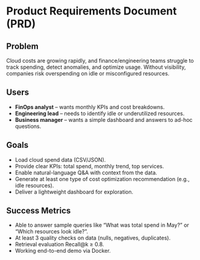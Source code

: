 # Product Requirements Document (PRD)

## Problem
Cloud costs are growing rapidly, and finance/engineering teams struggle to track spending, detect anomalies, and optimize usage. Without visibility, companies risk overspending on idle or misconfigured resources.

## Users
- **FinOps analyst** – wants monthly KPIs and cost breakdowns.
- **Engineering lead** – needs to identify idle or underutilized resources.
- **Business manager** – wants a simple dashboard and answers to ad-hoc questions.

## Goals
- Load cloud spend data (CSV/JSON).
- Provide clear KPIs: total spend, monthly trend, top services.
- Enable natural-language Q&A with context from the data.
- Generate at least one type of cost optimization recommendation (e.g., idle resources).
- Deliver a lightweight dashboard for exploration.

## Success Metrics
- Able to answer sample queries like “What was total spend in May?” or “Which resources look idle?”.
- At least 3 quality checks on data (nulls, negatives, duplicates).
- Retrieval evaluation Recall@k ≥ 0.8.
- Working end-to-end demo via Docker.